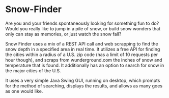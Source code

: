 # Snow-Finder
Are you and your friends spontaneously looking for something fun to do? Would you really like to jump in a pile of snow, or build snow wonders that only can stay as memories, or just watch the snow fall?

Snow Finder uses a mix of a REST API call and web scrapping to find the snow depth in a specified area in real time. It utilizes a free API for finding the cities within a radius of a U.S. zip code (has a limit of 10 requests per hour though), and scraps from wunderground.com the inches of snow and temperature that is found. It additionally has an option to search for snow in the major cities of the U.S.

It uses a very simple Java Swing GUI, running on desktop, which prompts for the method of searching, displays the results, and allows as many goes as one would like.